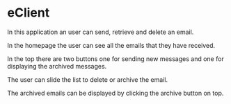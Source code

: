 # eClient

In this application an user can send, retrieve and delete an email.

In the homepage the user can see all the emails that they have received.

In the top there are two buttons one for sending new messages and one for displaying the archived messages.

The user can slide the list to delete or archive the email.

The archived emails can be displayed by clicking the archive button on top.
